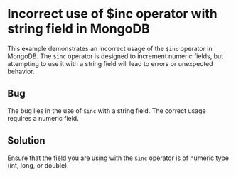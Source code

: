 # Incorrect use of $inc operator with string field in MongoDB
This example demonstrates an incorrect usage of the `$inc` operator in MongoDB. The `$inc` operator is designed to increment numeric fields, but attempting to use it with a string field will lead to errors or unexpected behavior.

## Bug
The bug lies in the use of `$inc` with a string field.  The correct usage requires a numeric field.

## Solution
Ensure that the field you are using with the `$inc` operator is of numeric type (int, long, or double).